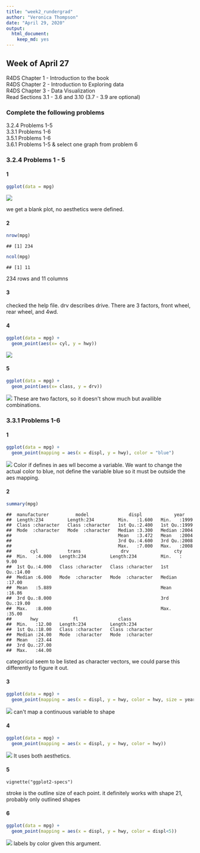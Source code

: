 ```yaml
---
title: "week2_rundergrad"
author: "Veronica Thompson"
date: "April 29, 2020"
output: 
  html_document: 
    keep_md: yes
---
```




## Week of April 27  
R4DS Chapter 1 - Introduction to the book  
R4DS Chapter 2 - Introduction to Exploring data  
R4DS Chapter 3 - Data Visualization  
Read Sections 3.1 - 3.6 and 3.10 (3.7 - 3.9 are optional)  

### Complete the following problems  
3.2.4 Problems 1-5  
3.3.1 Problems 1-6  
3.5.1 Problems 1-6  
3.6.1 Problems 1-5 & select one graph from problem 6  

### 3.2.4 Problems 1 - 5  
#### 1

```r
ggplot(data = mpg)
```

![](week2_problems_files/figure-html/unnamed-chunk-1-1.png)<!-- -->

we get a blank plot, no aesthetics were defined.  
 
#### 2  

```r
nrow(mpg)
```

```
## [1] 234
```

```r
ncol(mpg)
```

```
## [1] 11
```
234 rows and 11 columns  

#### 3
checked the help file. drv describes drive. There are 3 factors, front wheel, rear wheel, and 4wd.  
#### 4  

```r
ggplot(data = mpg) +
  geom_point(aes(x= cyl, y = hwy))
```

![](week2_problems_files/figure-html/unnamed-chunk-3-1.png)<!-- -->

#### 5  

```r
ggplot(data = mpg) +
  geom_point(aes(x= class, y = drv))
```

![](week2_problems_files/figure-html/unnamed-chunk-4-1.png)<!-- -->
These are two  factors, so it doesn't show much but availible combinations.

### 3.3.1 Problems 1-6   
#### 1  

```r
ggplot(data = mpg) + 
  geom_point(mapping = aes(x = displ, y = hwy), color = "blue")
```

![](week2_problems_files/figure-html/unnamed-chunk-5-1.png)<!-- -->
Color if defines in aes wll become a variable. We want to change the actual color to blue, not define the variable blue so it must be outside the aes mapping.  

#### 2  

```r
summary(mpg)
```

```
##  manufacturer          model               displ            year     
##  Length:234         Length:234         Min.   :1.600   Min.   :1999  
##  Class :character   Class :character   1st Qu.:2.400   1st Qu.:1999  
##  Mode  :character   Mode  :character   Median :3.300   Median :2004  
##                                        Mean   :3.472   Mean   :2004  
##                                        3rd Qu.:4.600   3rd Qu.:2008  
##                                        Max.   :7.000   Max.   :2008  
##       cyl           trans               drv                 cty       
##  Min.   :4.000   Length:234         Length:234         Min.   : 9.00  
##  1st Qu.:4.000   Class :character   Class :character   1st Qu.:14.00  
##  Median :6.000   Mode  :character   Mode  :character   Median :17.00  
##  Mean   :5.889                                         Mean   :16.86  
##  3rd Qu.:8.000                                         3rd Qu.:19.00  
##  Max.   :8.000                                         Max.   :35.00  
##       hwy             fl               class          
##  Min.   :12.00   Length:234         Length:234        
##  1st Qu.:18.00   Class :character   Class :character  
##  Median :24.00   Mode  :character   Mode  :character  
##  Mean   :23.44                                        
##  3rd Qu.:27.00                                        
##  Max.   :44.00
```

categorical seem to be listed as character vectors, we could parse this differently to figure it out.  

#### 3  

```r
ggplot(data = mpg) + 
  geom_point(mapping = aes(x = displ, y = hwy, color = hwy, size = year))
```

![](week2_problems_files/figure-html/unnamed-chunk-7-1.png)<!-- -->
can't map a continuous variable to shape  

#### 4

```r
ggplot(data = mpg) + 
  geom_point(mapping = aes(x = displ, y = hwy, color = hwy))
```

![](week2_problems_files/figure-html/unnamed-chunk-8-1.png)<!-- -->
It uses both aesthetics.  

#### 5  
```
vignette("ggplot2-specs")
```  
stroke is the outline size of each point. it definitely works with shape 21, probably only outlined shapes  

#### 6  

```r
ggplot(data = mpg) + 
  geom_point(mapping = aes(x = displ, y = hwy, color = displ<5))
```

![](week2_problems_files/figure-html/unnamed-chunk-9-1.png)<!-- -->
labels by color given this argument.  


